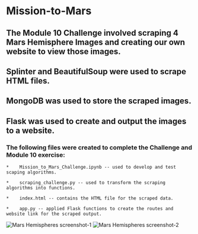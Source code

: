 # Mission-to-Mars

## The Module 10 Challenge involved scraping 4 Mars Hemisphere Images and creating our own website to view those images.


## Splinter and BeautifulSoup were used to scrape HTML files. 


## MongoDB was used to store the scraped images.


## Flask was used to create and output the images to a website.






### The following files were created to complete the Challenge and Module 10 exercise:

    *    Mission_to_Mars_Challenge.ipynb -- used to develop and test scaping algorithms.

    *    scraping_challenge.py -- used to transform the scraping algorithms into functions.

    *    index.html -- contains the HTML file for the scraped data.

    *    app.py -- applied Flask functions to create the routes and website link for the scraped output.


![Mars Hemispheres screenshot-1](./Mars_hemispheres-1.PNG)
![Mars Hemispheres screenshot-2](./Mars_hemispheres-2.PNG)